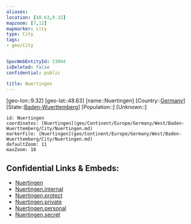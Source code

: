 ```yaml
---
aliases: 
location: [48.63,9.32]
mapzoom: [7,12] 
mapmarker: city 
type: City
tags:
- geo/City


SpocWebEntityId: 33004
isDeleted: false
confidential: public

title: Nuertingen
---
```

[geo-lon::9.32]
[geo-lat::48.63]
[name::Nuertingen]
[Country::[Germany](geo/Continent/Europe/Germany.md)]
[State::[Baden-Wuerttemberg](geo/Continent/Europe/Germany/West/Baden-Wuerttemberg.md)]
[Population::]
[Unknown::]


```leaflet
id: Nuertingen
coordinates: [Nuertingen](geo/Continent/Europe/Germany/West/Baden-Wuerttemberg/City/Nuertingen.md)
markerFile: [Nuertingen](geo/Continent/Europe/Germany/West/Baden-Wuerttemberg/City/Nuertingen.md)
defaultZoom: 11 
maxZoom: 18
```


## Confidential Links & Embeds: 
- [Nuertingen](../../../../../../../../_public/geo/Continent/Europe/Germany/West/Baden-Wuerttemberg/City/Nuertingen.md) 
- [Nuertingen.internal](../../../../../../../../_internal/geo/Continent/Europe/Germany/West/Baden-Wuerttemberg/City/Nuertingen.internal.md) 
- [Nuertingen.protect](../../../../../../../../_protect/geo/Continent/Europe/Germany/West/Baden-Wuerttemberg/City/Nuertingen.protect.md) 
- [Nuertingen.private](../../../../../../../../_private/geo/Continent/Europe/Germany/West/Baden-Wuerttemberg/City/Nuertingen.private.md) 
- [Nuertingen.personal](../../../../../../../../_personal/geo/Continent/Europe/Germany/West/Baden-Wuerttemberg/City/Nuertingen.personal.md) 
- [Nuertingen.secret](../../../../../../../../_secret/geo/Continent/Europe/Germany/West/Baden-Wuerttemberg/City/Nuertingen.secret.md) 
